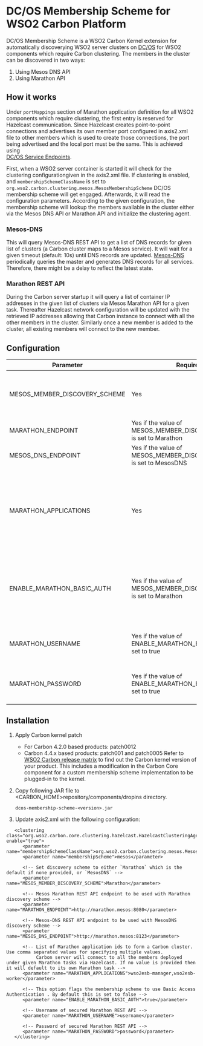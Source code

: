 # DC/OS Membership Scheme for WSO2 Carbon Platform

DC/OS Membership Scheme is a WSO2 Carbon Kernel extension for automatically 
discoverying WSO2 server clusters on [DC/OS](https://github.com/dcos/dcos) 
for WSO2 components which require Carbon clustering. The members in the cluster 
can be discovered in two ways:
   
   1. Using Mesos DNS API
   2. Using Marathon API

## How it works

Under ```portMappings``` section of Marathon application definition for all WSO2 
components which require clustering, the first entry is reserved for Hazelcast 
communication. Since Hazelcast creates point-to-point connections and advertises 
its own member port configured in axis2.xml file to other members which is used to 
create those connections, the port being advertised and the local port must be 
the same. This is achieved using  
[DC/OS Service Endpoints](https://docs.mesosphere.com/1.10/deploying-services/service-endpoints/).

First, when a WSO2 server container is started it will check for the clustering 
configurationgiven in the axis2.xml file. If clustering is enabled, and 
```membershipSchemeClassName``` is set to ```org.wso2.carbon.clustering.mesos.MesosMembershipScheme``` 
DC/OS membership scheme will get engaged. Afterwards, it will read the configuration 
parameters. According to the given configuration, the membership scheme will lookup 
the members available in the cluster either via the Mesos DNS API or Marathon API 
and initialize the clustering agent.

### Mesos-DNS
This will query Mesos-DNS REST API to get a list of DNS records for given list of clusters (a Carbon cluster maps to a Mesos service). It will wait for a given timeout (default: 10s) until 
DNS records are updated. [Mesos-DNS](https://mesosphere.github.io/mesos-dns/) periodically queries the master and generates DNS records for all services. 
Therefore, there might be a delay to reflect the latest state.

### Marathon REST API
During the Carbon server startup it will query a list of container IP addresses in the given list of clusters via Mesos Marathon API for a given task.
Thereafter Hazelcast network configuration will be updated with the retrieved IP addresses allowing that Carbon instance to connect with all the other members in the cluster.
Similarly once a new member is added to the cluster, all existing members will connect to the new member.

## Configuration

| Parameter                     | Required | Description |
|-------------------------------|----------|-------------|
| MESOS_MEMBER_DISCOVERY_SCHEME | Yes      | The cluster discovery scheme to be used: MesosDNS or Marathon. |
| MARATHON_ENDPOINT             | Yes if the value of MESOS_MEMBER_DISCOVERY_SCHEME is set to Marathon | The URL of the Marathon API. |
| MESOS_DNS_ENDPOINT            | Yes if the value of MESOS_MEMBER_DISCOVERY_SCHEME is set to MesosDNS | The URL of the Mesos DNS API. |
| MARATHON_APPLICATIONS         | Yes      | A comma separated list of Marathon application names to be used for adding members to the WSO2 Carbon cluster. |
| ENABLE_MARATHON_BASIC_AUTH    | Yes if the value of MESOS_MEMBER_DISCOVERY_SCHEME is set to Marathon | Set value to true for enabling basic authentication for Marathon discovery scheme. If not set it to false. |
| MARATHON_USERNAME             | Yes if the value of ENABLE_MARATHON_BASIC_AUTH is set to true | The username for Marathon API authentication process. |
| MARATHON_PASSWORD             | Yes if the value of ENABLE_MARATHON_BASIC_AUTH is set to true | The password for Marathon API authentication process. |

## Installation

1. Apply Carbon kernel patch
      - For Carbon 4.2.0 based products: patch0012
      - Carbon 4.4.x based products: patch001 and patch0005
   Refer to [WSO2 Carbon release matrix](http://wso2.com/products/carbon/release-matrix/) to find out
   the Carbon kernel version of your product. This includes a modification in the Carbon Core component for a custom
   membership scheme implementation to be plugged-in to the kernel.

2. Copy following JAR file to <CARBON_HOME>repository/components/dropins directory.

    ```
    dcos-membership-scheme-<version>.jar
    ```

3. Update axis2.xml with the following configuration:

```
   <clustering class="org.wso2.carbon.core.clustering.hazelcast.HazelcastClusteringAgent" enable="true">
      <parameter name="membershipSchemeClassName">org.wso2.carbon.clustering.mesos.MesosMembershipScheme</parameter>
      <parameter name="membershipScheme">mesos</parameter>

      <!-- Set discovery scheme to either `Marathon` which is the default if none provided, or `MesosDNS` -->
      <parameter name="MESOS_MEMBER_DISCOVERY_SCHEME">Marathon</parameter>

      <!-- Mesos Marathon REST API endpoint to be used with Marathon discovery scheme -->
      <parameter name="MARATHON_ENDPOINT">http://marathon.mesos:8080</parameter>

      <!-- Mesos-DNS REST API endpoint to be used with MesosDNS discovery scheme -->
      <parameter name="MESOS_DNS_ENDPOINT">http://marathon.mesos:8123</parameter>

      <!-- List of Marathon application ids to form a Carbon cluster. Use comma separated values for specifying multiple values.
           Carbon server will connect to all the members deployed under given Marathon tasks via Hazelcast. If no value is provided then it will default to its own Marathon task -->
      <parameter name="MARATHON_APPLICATIONS">wso2esb-manager,wso2esb-worker</parameter>

      <!-- This option flags the membership scheme to use Basic Access Authentication . By default this is set to false -->
      <parameter name="ENABLE_MARATHON_BASIC_AUTH">true</parameter>

      <!-- Username of secured Marathon REST API -->
      <parameter name="MARATHON_USERNAME">username</parameter>

      <!-- Password of secured Marathon REST API -->
      <parameter name="MARATHON_PASSWORD">password</parameter>
   </clustering>
```
